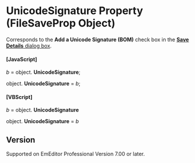 # UnicodeSignature Property (FileSaveProp Object)

Corresponds to the **Add a Unicode Signature (BOM)** check box in the [**Save Details** dialog box](../../dlg/properties/file/save_details/index).

#### \[JavaScript\]

_b_ =
object. **UnicodeSignature**;

object. **UnicodeSignature** = _b_;

#### \[VBScript\]

_b_ =
object. **UnicodeSignature**

object. **UnicodeSignature** = _b_

## Version

Supported on EmEditor Professional Version 7.00 or later.
